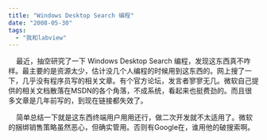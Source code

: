 ```yaml
---
title: "Windows Desktop Search 编程"
date: "2008-05-30"
tags: 
  - "我和labview"
---
```


    最近，抽空研究了一下 Windows Desktop Search 编程，发现这东西真不咋样。最主要的是资源太少，估计没几个人编程的时候用到这东西的。网上搜了一下，几乎没有程序员写的相关文章。有个官方论坛，发言者寥寥无几。微软自己提供的相关文档散落在MSDN的各个角落，不成系统，看起来也挺费劲的。而且很多文章是几年前写的，到现在链接都失效了。

    简单总结一下就是这东西终端用户用用还行，做二次开发就不太适用了。微软的捆绑销售策略虽然恶心，但确实管用。否则有Google在，谁用他的破搜索啊。
